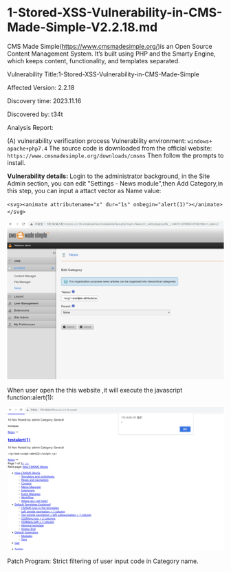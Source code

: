 # 1-Stored-XSS-Vulnerability-in-CMS-Made-Simple-V2.2.18.md

CMS Made Simple(https://www.cmsmadesimple.org/)is an Open Source Content Management System. It’s built using PHP and the Smarty Engine, which keeps content, functionality, and templates separated. 

Vulnerability Title:1-Stored-XSS-Vulnerability-in-CMS-Made-Simple

Affected Version: 2.2.18

Discovery time: 2023.11.16
 

Discovered by: t34t
 

Analysis Report: 

(A) vulnerability verification process
Vulnerability environment: `windows+ apache+php7.4`
The source code is downloaded from the official website:
`https://www.cmsmadesimple.org/downloads/cmsms`
Then follow the prompts to install.

**Vulnerability details:**
Login  to the administrator background, in the Site Admin section, you can edit "Settings - News module",then Add Category,in this step, you can input a attact vector as Name value:

`<svg><animate attributename="x" dur="1s" onbegin="alert(1)"></animate></svg>`

![Alt text](<Screenshot 2023-11-16 at 19.23.47.png>)

When user open the this website ,it will execute the javascript function:alert(1):

![Alt text](<Screenshot 2023-11-16 at 19.23.09.png>)

Patch Program:
Strict filtering of user input code in Category name.
